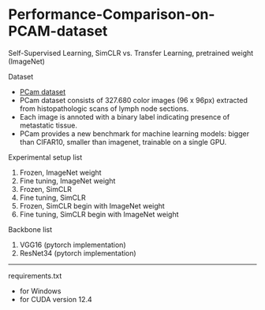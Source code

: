 # Performance-Comparison-on-PCAM-dataset

Self-Supervised Learning, SimCLR vs. Transfer Learning, pretrained weight (ImageNet) 

Dataset
- [PCam dataset](https://github.com/basveeling/pcam)
- PCam dataset consists of 327.680 color images (96 x 96px) extracted from histopathologic scans of lymph node sections.
- Each image is annoted with a binary label indicating presence of metastatic tissue.
- PCam provides a new benchmark for machine learning models: bigger than CIFAR10, smaller than imagenet, trainable on a single GPU.

Experimental setup list
1. Frozen, ImageNet weight 
2. Fine tuning, ImageNet weight 
3. Frozen, SimCLR
4. Fine tuning, SimCLR
5. Frozen, SimCLR begin with ImageNet weight 
6. Fine tuning, SimCLR begin with ImageNet weight 

Backbone list 
1. VGG16 (pytorch implementation)
2. ResNet34 (pytorch implementation)

---

requirements.txt
- for Windows
- for CUDA version 12.4